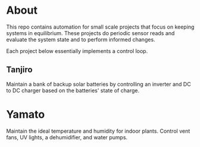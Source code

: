 # About

This repo contains automation for small scale projects that focus on keeping
systems in equilibrium. These projects do periodic sensor reads and evaluate
the system state and to perform informed changes.

Each project below essentially implements a control loop. 

## Tanjiro

Maintain a bank of backup solar batteries by controlling an inverter and DC to
DC charger based on the batteries' state of charge.

# Yamato

Maintain the ideal temperature and humidity for indoor plants. Control vent
fans, UV lights, a dehumidifier, and water pumps.
